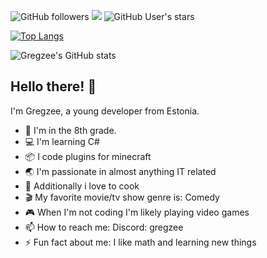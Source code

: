 ![GitHub followers](https://img.shields.io/github/followers/Gregzeee?label=Followers&style=plastic&color=green) ![](https://komarev.com/ghpvc/?username=Gregzeee&style=plastic&color=brightgreen&label=Visits) ![GitHub User's stars](https://img.shields.io/github/stars/Gregzeee?style=plastic&label=Stars&labelColor=gold&color=yellow)

[![Top Langs](https://github-readme-stats-a5xq.vercel.app/api/top-langs/?username=Gregzeee)](https://github.com/anuraghazra/github-readme-stats) 


![Gregzee's GitHub stats](https://github-readme-stats.vercel.app/api?username=Gregzeee&show_icons=true&theme=dark) 

## Hello there! 👋

I'm Gregzee, a young developer from Estonia.

- 🏫 I'm in the 8th grade.
- 💻 I'm learning C#
- 📦 I code plugins for minecraft
- 🌏 I'm passionate in almost anything IT related
- 🍳 Additionally i love to cook
- 🎬 My favorite movie/tv show genre is: Comedy
- 🎮 When I'm not coding I'm likely playing video games
- 📫 How to reach me: Discord: gregzee
- ⚡ Fun fact about me: I like math and learning new things
